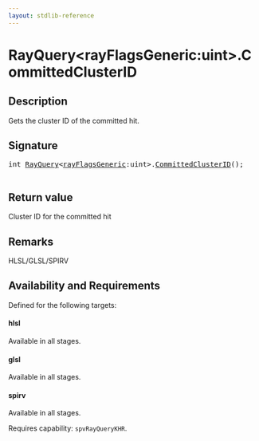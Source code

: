 ```yaml
---
layout: stdlib-reference
---
```


# RayQuery\<rayFlagsGeneric:uint\>\.CommittedClusterID

## Description

Gets the cluster ID of the committed hit.



## Signature 

<pre>
<span class="code_keyword">int</span> <a href="index.html" class="code_type">RayQuery</a>&lt;<a href="index.html#decl-rayFlagsGeneric" class="code_var">rayFlagsGeneric</a>:<span class="code_keyword">uint</span>&gt;.<a href="committedclusterid-09gh.html">CommittedClusterID</a>();

</pre>

## Return value
Cluster ID for the committed hit

## Remarks
HLSL/GLSL/SPIRV


## Availability and Requirements

Defined for the following targets:

#### hlsl
Available in all stages.

#### glsl
Available in all stages.

#### spirv
Available in all stages.

Requires capability: `spvRayQueryKHR`.


